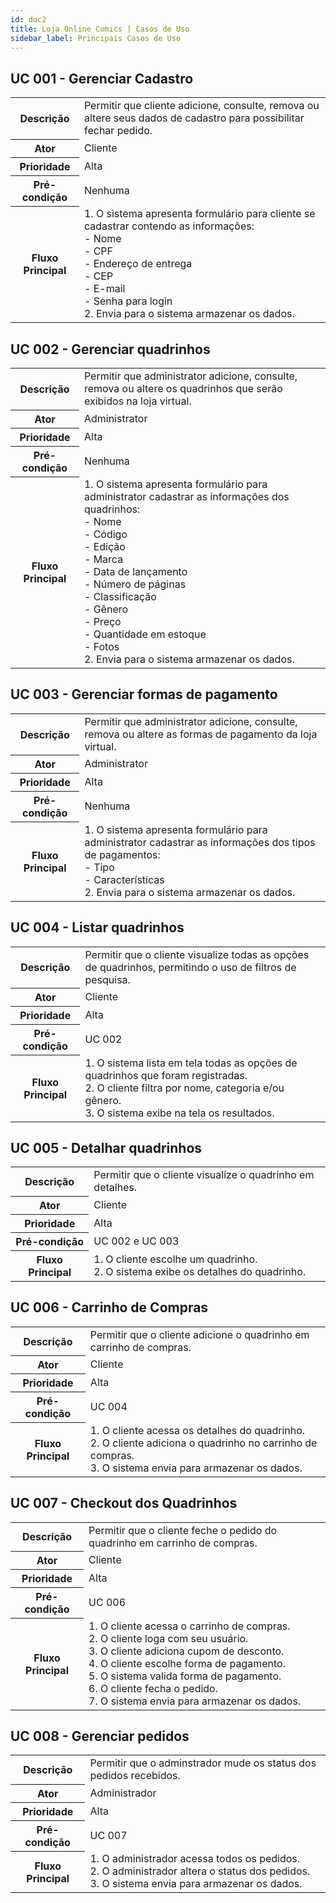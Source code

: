 ```yaml
---
id: doc2
title: Loja Online Comics | Casos de Uso
sidebar_label: Principais Casos de Uso
---
```



## UC 001 - Gerenciar Cadastro

<table>
   <tr>
       <th>Descrição</th>
       <td>Permitir que cliente adicione, consulte, remova ou altere seus dados de cadastro para possibilitar fechar pedido.</td>
   </tr>
   <tr>
       <th>Ator</th>
       <td>Cliente</td>
   </tr>
   <tr>
       <th>Prioridade</th>
       <td>Alta</td>
   </tr>
   <tr>
       <th>Pré-condição</th>
       <td>Nenhuma</td>
   </tr>
   <tr>
       <th>Fluxo Principal</th>
       <td>1. O sistema apresenta formulário para cliente se cadastrar contendo as informações:
       <br>- Nome
       <br>- CPF
       <br>- Endereço de entrega
       <br>- CEP
       <br>- E-mail
       <br>- Senha para login
       <br>2. Envia para o sistema armazenar os dados.
       </td>
   </tr>
</table>


## UC 002 - Gerenciar quadrinhos

<table>
   <tr>
       <th>Descrição</th>
       <td>Permitir que administrator adicione, consulte, remova ou altere os quadrinhos que serão exibidos na loja virtual.</td>
   </tr>
   <tr>
       <th>Ator</th>
       <td>Administrator</td>
   </tr>
   <tr>
       <th>Prioridade</th>
       <td>Alta</td>
   </tr>
   <tr>
       <th>Pré-condição</th>
       <td>Nenhuma</td>
   </tr>
   <tr>
       <th>Fluxo Principal</th>
       <td>1. O sistema apresenta formulário para administrator cadastrar as informações dos quadrinhos:
       <br>- Nome
       <br>- Código
       <br>- Edição
       <br>- Marca
       <br>- Data de lançamento
       <br>- Número de páginas
       <br>- Classificação
       <br>- Gênero
       <br>- Preço
       <br>- Quantidade em estoque
       <br>- Fotos
       <br>2. Envia para o sistema armazenar os dados.
       </td>
   </tr>
</table>


## UC 003 - Gerenciar formas de pagamento

<table>
   <tr>
       <th>Descrição</th>
       <td>Permitir que administrator adicione, consulte, remova ou altere as formas de pagamento da loja virtual.</td>
   </tr>
   <tr>
       <th>Ator</th>
       <td>Administrator</td>
   </tr>
   <tr>
       <th>Prioridade</th>
       <td>Alta</td>
   </tr>
   <tr>
       <th>Pré-condição</th>
       <td>Nenhuma</td>
   </tr>
   <tr>
       <th>Fluxo Principal</th>
       <td>1. O sistema apresenta formulário para administrator cadastrar as informações dos tipos de pagamentos:
       <br>- Tipo
       <br>- Características
       <br>2. Envia para o sistema armazenar os dados.
       </td>
   </tr>
</table>


## UC 004 - Listar quadrinhos

<table>
   <tr>
       <th>Descrição</th>
       <td>Permitir que o cliente visualize todas as opções de quadrinhos, permitindo o uso de filtros de pesquisa.</td>
   </tr>
   <tr>
       <th>Ator</th>
       <td>Cliente</td>
   </tr>
   <tr>
       <th>Prioridade</th>
       <td>Alta</td>
   </tr>
   <tr>
       <th>Pré-condição</th>
       <td>UC 002</td>
   </tr>
   <tr>
       <th>Fluxo Principal</th>
       <td>1. O sistema lista em tela todas as opções de quadrinhos que foram registradas.
       <br>2. O cliente filtra por nome, categoria e/ou gênero.
       <br>3. O sistema exibe na tela os resultados.
       </td>
   </tr>
</table>


## UC 005 - Detalhar quadrinhos
<table>
   <tr>
       <th>Descrição</th>
       <td>Permitir que o cliente visualize o quadrinho em detalhes.</td>
   </tr>
   <tr>
       <th>Ator</th>
       <td>Cliente</td>
   </tr>
   <tr>
       <th>Prioridade</th>
       <td>Alta</td>
   </tr>
   <tr>
       <th>Pré-condição</th>
       <td>UC 002 e UC 003</td>
   </tr>
   <tr>
       <th>Fluxo Principal</th>
       <td>1. O cliente escolhe um quadrinho.
       <br>2. O sistema exibe os detalhes do quadrinho. 
       </td>
   </tr>
</table>


## UC 006 - Carrinho de Compras

<table>
   <tr>
       <th>Descrição</th>
       <td>Permitir que o cliente adicione o quadrinho em carrinho de compras.</td>
   </tr>
   <tr>
       <th>Ator</th>
       <td>Cliente</td>
   </tr>
   <tr>
       <th>Prioridade</th>
       <td>Alta</td>
   </tr>
   <tr>
       <th>Pré-condição</th>
       <td>UC 004</td>
   </tr>
   <tr>
       <th>Fluxo Principal</th>
       <td>1. O cliente acessa os detalhes do quadrinho.
       <br>2. O cliente adiciona o quadrinho no carrinho de compras.
       <br>3. O sistema envia para armazenar os dados.
   </tr>
</table>


## UC 007 - Checkout dos Quadrinhos

<table>
   <tr>
       <th>Descrição</th>
       <td>Permitir que o cliente feche o pedido do quadrinho em carrinho de compras.</td>
   </tr>
   <tr>
       <th>Ator</th>
       <td>Cliente</td>
   </tr>
   <tr>
       <th>Prioridade</th>
       <td>Alta</td>
   </tr>
   <tr>
       <th>Pré-condição</th>
       <td>UC 006</td>
   </tr>
   <tr>
       <th>Fluxo Principal</th>
       <td>1. O cliente acessa o carrinho de compras.
       <br>2. O cliente loga com seu usuário.
       <br>3. O cliente adiciona cupom de desconto.
       <br>4. O cliente escolhe forma de pagamento.
       <br>5. O sistema valida forma de pagamento.
       <br>6. O cliente fecha o pedido.
       <br>7. O sistema envia para armazenar os dados.
       </td>
   </tr>
</table>


## UC 008 - Gerenciar pedidos

<table>
   <tr>
       <th>Descrição</th>
       <td>Permitir que o adminstrador mude os status dos pedidos recebidos.</td>
   </tr>
   <tr>
       <th>Ator</th>
       <td>Administrador</td>
   </tr>
   <tr>
       <th>Prioridade</th>
       <td>Alta</td>
   </tr>
   <tr>
       <th>Pré-condição</th>
       <td>UC 007</td>
   </tr>
   <tr>
       <th>Fluxo Principal</th>
       <td>1. O administrador acessa todos os pedidos.
       <br>2. O administrador altera o status dos pedidos.
       <br>3. O sistema envia para armazenar os dados.
       </td>
   </tr>
</table>